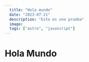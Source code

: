 ```yaml
---
  title: "Hola mundo"
  date: "2023-07-21"
  description: "Esto es una prueba"
  image:
  tags: ["astro", "javascript"]
---
```


# Hola Mundo
